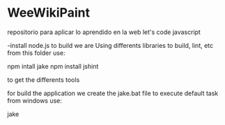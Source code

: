 # WeeWikiPaint
repositorio para aplicar lo aprendido en la web let's code javascript

-install node.js
to build we are Using differents libraries to build, lint, etc from this folder use: 

npm intall jake 
npm install jshint

to get the differents tools 

for build the application we create the jake.bat file to execute default task from windows use:

jake